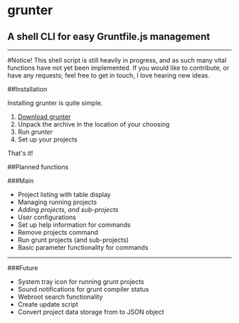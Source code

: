 # grunter
## A shell CLI for easy Gruntfile.js management
---

#Notice!
This shell script is still heavily in progress, and as such many vital functions have not yet been implemented.
If you would like to contribute, or have any requests; feel free to get in touch, I love hearing new ideas.

##Installation

Installing grunter is quite simple.

1. [Download grunter](https://github.com/kentleighenglish/grunter/archive/master.zip)
2. Unpack the archive in the location of your choosing
3. Run *grunter*
4. Set up your projects

That's it!

##Planned functions

###Main
- Project listing with table display
- Managing running projects
- *Adding projects, and sub-projects*
- User configurations
- Set up help information for commands
- Remove projects command
- Run grunt projects (and sub-projects)
- Basic parameter functionality for commands

---

###Future
- System tray icon for running grunt projects
- Sound notifications for grunt compiler status
- Webroot search functionality
- Create update script
- Convert project data storage from to JSON object